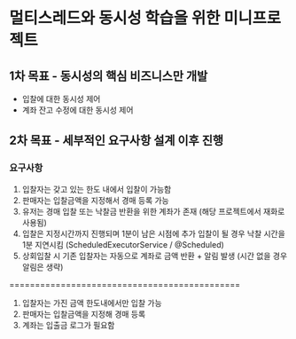 # 멀티스레드와 동시성 학습을 위한 미니프로젝트
## 1차 목표 - 동시성의 핵심 비즈니스만 개발
- 입찰에 대한 동시성 제어
- 계좌 잔고 수정에 대한 동시성 제어

## 2차 목표 - 세부적인 요구사항 설계 이후 진행
### 요구사항
1. 입찰자는 갖고 있는 한도 내에서 입찰이 가능함
2. 판매자는 입찰금액을 지정해서 경매 등록 가능
3. 유저는 경매 입찰 또는 낙찰금 반환을 위한 계좌가 존재 (해당 프로젝트에서 재화로 사용됨)
4. 입찰은 지정시간까지 진행되며 1분이 남은 시점에 추가 입찰이 될 경우 낙찰 시간을 1분 지연시킴 (ScheduledExecutorService / @Scheduled)
5. 상회입찰 시 기존 입찰자는 자동으로 계좌로 금액 반환 + 알림 발생 (시간 없을 경우 알림은 생략)

=============================================

1. 입찰자는 가진 금액 한도내에서만 입찰 가능
2. 판매자는 입찰금액을 지정해 경매 등록
3. 계좌는 입출금 로그가 필요함
